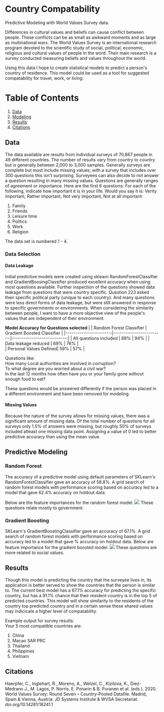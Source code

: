 # Country Compatability
Predictive Modeling with World Values Survey data. 

Differences in cultural values and beliefs can cause conflict between people. These conflicts can be as small as awkward moments and as large as multinational wars. The World Values Survey is an international research program devoted to the scientific study of social, political, economic, religious and cultural values of people in the word. Their main research is a survey conducted measuring beliefs and values throughout the world.

Using this data I hope to create statistical models to predict a person's country of residence. This model could be used as a tool for suggested compatability for travel, work, or living. 

# Table of Contents
1. [Data](#Data)
2. [Modeling](#Modeling)
3. [Results](#Results)
4. [Citations](#Citations)

## Data
The data available are results from individual surveys of 70,867 people in 49 different countries. The number of results vary from country to country but is generally between 2,000 to 3,000 samples. Generally surveys are complete but most include missing values; with a survey that includes over 300 questions this isn't surprising. Surveyees can also decide to not answer a question resulting in many missing values. Questions are generally ranges of agreement or importance. Here are the first 6 questions:
For each of the following, indicate how important it is in your life. Would you say it is: Verity important, Rather important, Not very important, Not at all important:
1. Family
2. Friends
3. Leisure time
4. Politics
5. Work
6. Religion

The data set is numbered 1 - 4. 
### Data Selection
#### Data Leakage
Initial predictive models were created using sklearn RandomForestClassifier and GradientBoosingClassifier produced excellent accuracy when using most questions available. Further inspection of the questions showed data leakage from questions that were country specific. Question 223 asked their specific political party (unique to each country). And many questions were less direct forms of data leakage, but were still answered in response to specific governments or environments. When considering the similarity between people, I want to have a more objective view of the people's values that are independent of their environment. 

**Model Accuracy for Questions selected**
|                       | Random Forest Classifier | Gradient Boosted Classifier |
|-----------------------:|-------------------------:|----------------------------:|
| All questions included | 88%                      |  94%                        |
| Data leakage reduced   | 69%                      | 76%                         |     
| Personal Values Defined| 59%                      | 57%                         |


Questions like:  
How many Local authorities are involved in corruption?  
To what degree are you worried about a civil war?  
In the last 12 months how often have you or your family gone without enough food to eat?  

These questions would be answered differently if the person was placed in a different environment and have been removed for modeling. 

#### Missing Values
Because the nature of the survey allows for missing values, there was a significant amount of missing data. Of the total number of questions for all surveys only 1.5% of answers were missing, but roughly 50% of surveys included atleast one missing data point. Assigning a value of 0 led to better predictive accuracy than using the mean value. 

## Predictive Modeling
### Random Forest
The accuracy of a predictive model using default parameters of SKLearn's RandomForestClassifier gave an accuracy of 58.8%. A grid search of random forest models with performance scoring based on accuracy led to a model that gave 62.4% accuracy on holdout data. 

Below are the feature importances for the random forest model. 
![](img/rf-feature-importance.png)
These questions relate mostly to government. 

### Gradient Boosting
SKLearn's GradientBoostingClassifier gave an accuracy of 67.1%. A grid search of random forest models with performance scoring based on accuracy led to a model that gave % accuracy on holdout data. 
Below are feature importance for the gradient boosted model. 
![](img/gb-feature-importance.png)
These questions are more related to social values. 

## Results
Though this model is predicting the country that the surveyee lives in, its application is better served to show the countries that the person is similar to. The current best model has a 67.1% accuracy for predicting the specific country, but has a 91.1% chance that their resident country is in the top 5 of predicted countries. This model will show similarity to the residents of the country top predicted country and in a certain sense these shared values may indicicate a higher level of compatability. 

Example output for survey results:  
Your 5 most compatible countries are: 
1. China 
2. Macao SAR PRC 
3. Thailand 
4. Philippines 
5. Vietnam 

## Citations
Haerpfer, C., Inglehart, R., Moreno, A., Welzel, C., Kizilova, K., Diez-Medrano J., M. Lagos, P. Norris, E. Ponarin & B. Puranen et al. (eds.). 2020. World Values Survey: Round Seven – Country-Pooled Datafile. Madrid, Spain & Vienna, Austria: JD Systems Institute & WVSA Secretariat. doi.org/10.14281/18241.1

